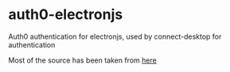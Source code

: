 # auth0-electronjs
Auth0 authentication for electronjs, used by connect-desktop for authentication

Most of the source has been taken from [here](https://auth0.com/blog/securing-electron-applications-with-openid-connect-and-oauth-2)
